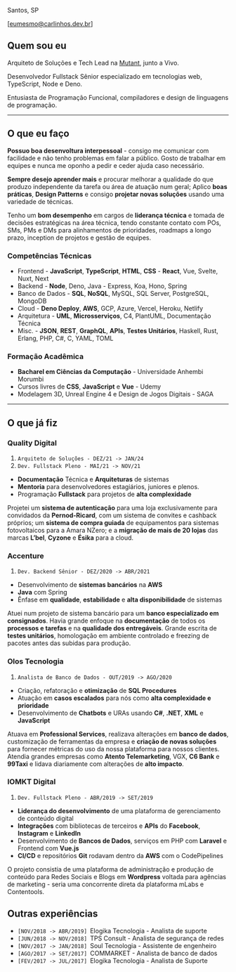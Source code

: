 Santos, SP

[eumesmo@carlinhos.dev.br]

## Quem sou eu

Arquiteto de Soluções e Tech Lead na [Mutant](https://mutant.com.br/), junto a Vivo.

Desenvolvedor Fullstack Sênior especializado em tecnologias web, TypeScript, Node e Deno.

Entusiasta de Programação Funcional, compiladores e design de linguagens de programação.

---

## O que eu faço

**Possuo boa desenvoltura interpessoal** - consigo me comunicar com facilidade e não tenho problemas em falar a público. Gosto de trabalhar em equipes e nunca me oponho a pedir e ceder ajuda caso necessário.

**Sempre desejo aprender mais** e procurar melhorar a qualidade do que produzo independente da tarefa ou área de atuação num geral; Aplico **boas práticas**, **Design Patterns** e consigo **projetar novas soluções** usando uma variedade de técnicas.

Tenho um **bom desempenho** em cargos de **liderança técnica** e tomada de decisões estratégicas na área técnica, tendo constante contato com POs, SMs, PMs e DMs para alinhamentos de prioridades, roadmaps a longo prazo, inception de projetos e gestão de equipes.

### Competências Técnicas

- Frontend - **JavaScript**, **TypeScript**, **HTML**, **CSS** - **React**, Vue, Svelte, Nuxt, Next
- Backend - **Node**, Deno, Java - Express, Koa, Hono, Spring
- Banco de Dados - **SQL**, **NoSQL**, MySQL, SQL Server, PostgreSQL, MongoDB
- Cloud - **Deno Deploy**, **AWS**, GCP, Azure, Vercel, Heroku, Netlify
- Arquitetura - **UML**, **Microsserviços**, C4, PlantUML, Documentação Técnica
- Misc. - **JSON**, **REST**, **GraphQL**, **APIs**, **Testes Unitários**, Haskell, Rust, Erlang, PHP, C#, C, YAML, TOML

### Formação Acadêmica

- **Bacharel em Ciências da Computação** - Universidade Anhembi Morumbi
- Cursos livres de **CSS**, **JavaScript** e **Vue** - Udemy
- Modelagem 3D, Unreal Engine 4 e Design de Jogos Digitais - SAGA

---

## O que já fiz

### Quality Digital

1. `Arquiteto de Soluções - DEZ/21 -> JAN/24`
1. `Dev. Fullstack Pleno - MAI/21 -> NOV/21`

- **Documentação** Técnica e **Arquiteturas** de sistemas
- **Mentoria** para desenvolvedores estagiários, juniores e plenos.
- Programação **Fullstack** para projetos de **alta complexidade**

Projetei um **sistema de autenticação** para uma loja exclusivamente para convidados da **Pernod-Ricard**, com um sistema de convites e cashback próprios; um **sistema de compra guiada** de equipamentos para sistemas fotovoltaicos para a Amara NZero; e a **migração de mais de 20 lojas** das marcas **L’bel**, **Cyzone** e **Ésika** para a cloud.

### Accenture

1. `Dev. Backend Sênior - DEZ/2020 -> ABR/2021`

- Desenvolvimento de **sistemas bancários** na **AWS**
- **Java** com Spring
- Ênfase em **qualidade**, **estabilidade** e **alta disponibilidade** de sistemas

Atuei num projeto de sistema bancário para um **banco especializado em consignados**. Havia grande enfoque na **documentação** de todos os **processos e tarefas** e na **qualidade dos entregáveis**. Grande escrita de **testes unitários**, homologação em ambiente controlado e freezing de pacotes antes das subidas para produção.

### Olos Tecnologia

1. `Analista de Banco de Dados - OUT/2019 -> AGO/2020`

- Criação, refatoração e **otimização** de **SQL Procedures**
- Atuação em **casos escalados** para nós como **alta complexidade e prioridade**
- Desenvolvimento de **Chatbots** e URAs usando **C#**, **.NET**, **XML** e **JavaScript**

Atuava em **Professional Services**, realizava alterações em **banco de dados**, customização de ferramentas da empresa e **criação de novas soluções** para fornecer métricas do uso da nossa plataforma para nossos clientes. Atendia grandes empresas como **Atento Telemarketing**, VGX, **C6 Bank** e **99Taxi** e lidava diariamente com alterações de **alto impacto**.

### IOMKT Digital

1. `Dev. Fullstack Pleno - ABR/2019 -> SET/2019`

- **Liderança do desenvolvimento** de uma plataforma de gerenciamento de conteúdo digital
- **Integrações** com bibliotecas de terceiros e **APIs** do **Facebook**, **Instagram** e **LinkedIn**
- Desenvolvimento de **Bancos de Dados**, serviços em PHP com **Laravel** e Frontend com **Vue.js**
- **CI/CD** e repositórios **Git** rodavam dentro da **AWS** com o CodePipelines

O projeto consistia de uma plataforma de administração e produção de conteúdo para Redes Sociais e Blogs em **Wordpress** voltada para agências de marketing - seria uma concorrente direta da plataforma mLabs e Contentools.

## Outras experiências

- `[NOV/2018 -> ABR/2019] `Elogika Tecnologia - Analista de suporte
- `[JUN/2018 -> NOV/2018] `TPS Consult - Analista de segurança de redes
- `[NOV/2017 -> JAN/2018] `Soul Tecnologia - Assistente de engenheiro
- `[AGO/2017 -> SET/2017] `COMMARKET - Analista de banco de dados
- `[FEV/2017 -> JUL/2017] `Elogika Tecnologia - Analista de Suporte
